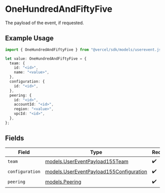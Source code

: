 # OneHundredAndFiftyFive

The payload of the event, if requested.

## Example Usage

```typescript
import { OneHundredAndFiftyFive } from "@vercel/sdk/models/userevent.js";

let value: OneHundredAndFiftyFive = {
  team: {
    id: "<id>",
    name: "<value>",
  },
  configuration: {
    id: "<id>",
  },
  peering: {
    id: "<id>",
    accountId: "<id>",
    region: "<value>",
    vpcId: "<id>",
  },
};
```

## Fields

| Field                                                                                    | Type                                                                                     | Required                                                                                 | Description                                                                              |
| ---------------------------------------------------------------------------------------- | ---------------------------------------------------------------------------------------- | ---------------------------------------------------------------------------------------- | ---------------------------------------------------------------------------------------- |
| `team`                                                                                   | [models.UserEventPayload155Team](../models/usereventpayload155team.md)                   | :heavy_check_mark:                                                                       | N/A                                                                                      |
| `configuration`                                                                          | [models.UserEventPayload155Configuration](../models/usereventpayload155configuration.md) | :heavy_check_mark:                                                                       | N/A                                                                                      |
| `peering`                                                                                | [models.Peering](../models/peering.md)                                                   | :heavy_check_mark:                                                                       | N/A                                                                                      |